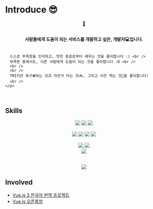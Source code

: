<div>
  <div>
    <h1>Introduce 😎</h1>
    <div align="center">
      <a target="_blank" href="https://dyel.notion.site/Dyel-Park-d0cbbcccc421470698ff3a3d23709caa">
        <span>🏡</p>
      </a>
    </div>
    <p align="center">
      <br /><strong>사람들에게 도움이 되는 서비스를 개발하고 싶은, 개발자💻입니다.</strong><br /><br />

      스스로 부족함을 인지하고, 멋진 동료로부터 배우는 것을 좋아합니다 :) <br />
      부족한 중에서도, 다른 사람에게 도움이 되는 것을 좋아합니다 :D <br />
      <br />
      <br />
      TMI지만 축구⚽하는 것과 자전거 타는 것🚲, 그리고 사진 찍는 것📸을 좋아합니다!
      <br />
    </p>
  </div>
  <br />
  <div>
    <h2>Skills</h2>
    <div>
      <div align="center">
        <img src="https://img.shields.io/badge/　-F7DF1E?style=flat&label=JavaScript&labelColor=F7DF1E&logo=JavaScript&logoColor=white">
        <img src="https://img.shields.io/badge/2 -4FC08D?style=flat&label=Vue.js&labelColor=4FC08D&logo=Vue.js&logoColor=white&link=https://vuejs.org/">
        <img src="https://img.shields.io/badge/3 -4FC08D?style=flat&label=Vue.js&labelColor=4FC08D&logo=Vue.js&logoColor=white&link=https://v3.vuejs.org/">
      </div>
    </div>
    <br />
    <div>
      <div align="center">
        <img src="https://img.shields.io/badge/3.5 | 3.8-333?style=flat&label=Python&labelColor=3776AB&logo=Python&logoColor=white&link=https://www.python.org/">
        <img src="https://img.shields.io/badge/　-000000?style=flat&label=Flask&labelColor=000000&logo=flask&logoColor=white&link=https://flask.palletsprojects.com/">
        <img src="https://img.shields.io/badge/　-009688?style=flat&label=FastAPI&labelColor=009688&logo=FastAPI&logoColor=white&link=https://fastapi.tiangolo.com/">
        <img src="https://img.shields.io/badge/1.x　-000?style=flat&label=SQLAlchemy&labelColor=000&link=https://www.sqlalchemy.org/">
      </div>
    </div>
    <br />
    <div>
      <div align="center">
        <img src="https://img.shields.io/badge/ -007ACC?style=flat&label=VSCode&labelColor=007ACC&logo=VSCode&logoColor=white&link=https://code.visualstudio.com/">
        <img src="https://img.shields.io/badge/S3 | CloudFront | EC2/ELB | RDS-333?style=flat&label=AWS&labelColor=232F3E&logo=amazonaws&logoColor=white&link=https://aws.amazon.com/">
      </div>
    </div>
    <div>
      <div align="center">
        <img src="https://img.shields.io/badge/translate Vue.js 3-333?style=flat&label=gitlocalize&labelColor=ffce00&link=https://gitlocalize.com/repo/5120" onClick="alert()">
      </div>
    </div>
  </div>
  <br />
  <br />
  <div align="center">
    <img src="https://github-readme-stats.vercel.app/api?username=ParkDyel&show_icons=true&theme=highcontrast">
  </div>
  <div>
    <h2> Involved </h2>
    <ul>
      <li>
        <a href="https://github.com/vuejs-kr/docs-next/">
          Vue.js 3 한국어 번역 프로젝트
        </a>
      </li>
      <li>
        <a href="https://open.kakao.com/o/gqwOPC5">
          Vue.js 오픈톡방
        </a>
      </li>
    </ul>
  </div>
</div>
